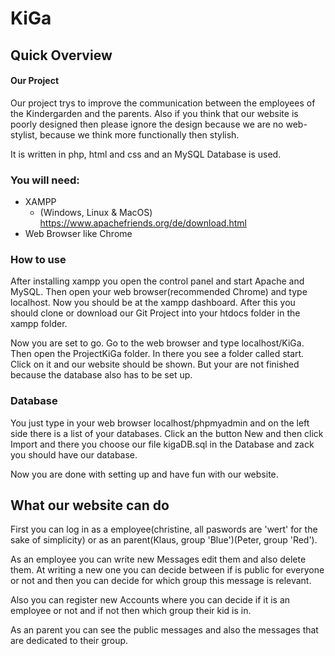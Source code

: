 # KiGa
## Quick Overview
#### Our Project
Our project trys to improve the communication between the employees of the Kindergarden and the parents. Also if you think that our website is poorly designed then please ignore the design because we are no web-stylist, because we think more functionally then stylish.

It is written in php, html and css and an MySQL Database is used.

### You will need:

- XAMPP
  -  (Windows, Linux & MacOS) https://www.apachefriends.org/de/download.html
- Web Browser like Chrome


### How to use
After installing xampp you open the control panel and start Apache and MySQL. Then open your web browser(recommended Chrome) and type localhost. Now you should be at the xampp dashboard. After this you should clone or download our Git Project into your htdocs folder in the xampp folder.

Now you are set to go. Go to the web browser and type localhost/KiGa. Then open the ProjectKiGa folder. In there you see a folder called start. Click on it and our website should be shown. But your are not finished because the database also has to be set up.

### Database
You just type in your web browser localhost/phpmyadmin and on the left side there is a list of your databases. Click an the button New and then click Import and there you choose our file kigaDB.sql in the Database and zack you should have our database.

Now you are done with setting up and have fun with our website.

## What our website can do
First you can log in as a employee(christine, all paswords are 'wert'
for the sake of simplicity) or as an parent(Klaus, group 'Blue')(Peter, group 'Red').

As an employee you can write new Messages edit them and also delete them. At writing a new one you can decide between if is public for everyone or not and then you can decide for which group this message is relevant.

 Also you can register new Accounts where you can decide if it is an employee or not and if not then which group their kid is in.

 As an parent you can see the public messages and also the messages that are dedicated to their group.
